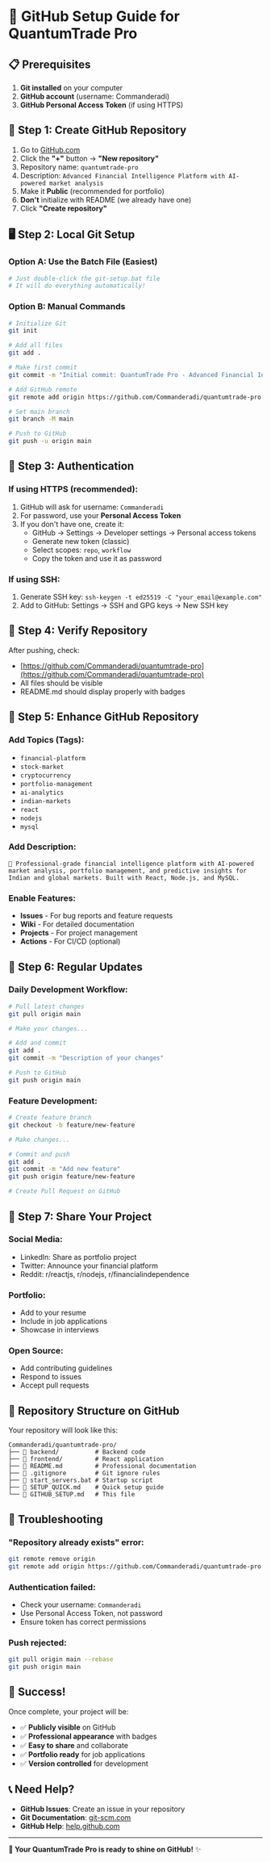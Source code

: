 # 🚀 GitHub Setup Guide for QuantumTrade Pro

## 📋 Prerequisites

1. **Git installed** on your computer
2. **GitHub account** (username: Commanderadi)
3. **GitHub Personal Access Token** (if using HTTPS)

## 🔑 Step 1: Create GitHub Repository

1. Go to [GitHub.com](https://github.com)
2. Click the **"+"** button → **"New repository"**
3. Repository name: `quantumtrade-pro`
4. Description: `Advanced Financial Intelligence Platform with AI-powered market analysis`
5. Make it **Public** (recommended for portfolio)
6. **Don't** initialize with README (we already have one)
7. Click **"Create repository"**

## 🖥️ Step 2: Local Git Setup

### **Option A: Use the Batch File (Easiest)**
```bash
# Just double-click the git-setup.bat file
# It will do everything automatically!
```

### **Option B: Manual Commands**
```bash
# Initialize Git
git init

# Add all files
git add .

# Make first commit
git commit -m "Initial commit: QuantumTrade Pro - Advanced Financial Intelligence Platform"

# Add GitHub remote
git remote add origin https://github.com/Commanderadi/quantumtrade-pro.git

# Set main branch
git branch -M main

# Push to GitHub
git push -u origin main
```

## 🔐 Step 3: Authentication

### **If using HTTPS (recommended):**
1. GitHub will ask for username: `Commanderadi`
2. For password, use your **Personal Access Token**
3. If you don't have one, create it:
   - GitHub → Settings → Developer settings → Personal access tokens
   - Generate new token (classic)
   - Select scopes: `repo`, `workflow`
   - Copy the token and use it as password

### **If using SSH:**
1. Generate SSH key: `ssh-keygen -t ed25519 -C "your_email@example.com"`
2. Add to GitHub: Settings → SSH and GPG keys → New SSH key

## 📁 Step 4: Verify Repository

After pushing, check:
- [https://github.com/Commanderadi/quantumtrade-pro](https://github.com/Commanderadi/quantumtrade-pro)
- All files should be visible
- README.md should display properly with badges

## 🎨 Step 5: Enhance GitHub Repository

### **Add Topics (Tags):**
- `financial-platform`
- `stock-market`
- `cryptocurrency`
- `portfolio-management`
- `ai-analytics`
- `indian-markets`
- `react`
- `nodejs`
- `mysql`

### **Add Description:**
```
🚀 Professional-grade financial intelligence platform with AI-powered market analysis, portfolio management, and predictive insights for Indian and global markets. Built with React, Node.js, and MySQL.
```

### **Enable Features:**
- **Issues** - For bug reports and feature requests
- **Wiki** - For detailed documentation
- **Projects** - For project management
- **Actions** - For CI/CD (optional)

## 🔄 Step 6: Regular Updates

### **Daily Development Workflow:**
```bash
# Pull latest changes
git pull origin main

# Make your changes...

# Add and commit
git add .
git commit -m "Description of your changes"

# Push to GitHub
git push origin main
```

### **Feature Development:**
```bash
# Create feature branch
git checkout -b feature/new-feature

# Make changes...

# Commit and push
git add .
git commit -m "Add new feature"
git push origin feature/new-feature

# Create Pull Request on GitHub
```

## 🌟 Step 7: Share Your Project

### **Social Media:**
- LinkedIn: Share as portfolio project
- Twitter: Announce your financial platform
- Reddit: r/reactjs, r/nodejs, r/financialindependence

### **Portfolio:**
- Add to your resume
- Include in job applications
- Showcase in interviews

### **Open Source:**
- Add contributing guidelines
- Respond to issues
- Accept pull requests

## 🎯 Repository Structure on GitHub

Your repository will look like this:
```
Commanderadi/quantumtrade-pro/
├── 📁 backend/          # Backend code
├── 📁 frontend/         # React application
├── 📄 README.md         # Professional documentation
├── 📄 .gitignore        # Git ignore rules
├── 📄 start_servers.bat # Startup script
├── 📄 SETUP_QUICK.md    # Quick setup guide
└── 📄 GITHUB_SETUP.md   # This file
```

## 🚨 Troubleshooting

### **"Repository already exists" error:**
```bash
git remote remove origin
git remote add origin https://github.com/Commanderadi/quantumtrade-pro.git
```

### **Authentication failed:**
- Check your username: `Commanderadi`
- Use Personal Access Token, not password
- Ensure token has correct permissions

### **Push rejected:**
```bash
git pull origin main --rebase
git push origin main
```

## 🎉 Success!

Once complete, your project will be:
- ✅ **Publicly visible** on GitHub
- ✅ **Professional appearance** with badges
- ✅ **Easy to share** and collaborate
- ✅ **Portfolio ready** for job applications
- ✅ **Version controlled** for development

## 📞 Need Help?

- **GitHub Issues**: Create an issue in your repository
- **Git Documentation**: [git-scm.com](https://git-scm.com)
- **GitHub Help**: [help.github.com](https://help.github.com)

---

**🚀 Your QuantumTrade Pro is ready to shine on GitHub!** ✨ 
